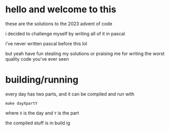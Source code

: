 
# hello and welcome to this

these are the solutions to the 2023 advent of code

i decided to challenge myself by writing all of it in pascal

i've never written pascal before this lol

but yeah
have fun stealing my solutions or praising me for writing the worst quality code you've ever seen

# building/running

every day has two parts, and it can be compiled and run with

`make dayXpartY`

where `X` is the day 
and `Y` is the part

the compiled stuff is in build ig

